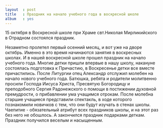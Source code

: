 ```yaml
---
layout  : post
title   : Праздник на начало учебного года в воскресной школе
album   : yes
---
```

15 октября в Воскресной школе при Храме свт.Николая Мирликийского в Отрадном состоялся праздник.

Незаметно пролетел первый осенний месяц, и вот уже на дворе октябрь. Именно в это время начинаются занятия в воскресных школах. И в нашей воскресной школе прошел праздник на начало учебного года. Многие детки пришли впервые в нашу школу, накануне состоялась подготовка к Причастию, в Воскресенье детки все вместе причастились. После Литургии отец Александр отслужил молебен на начало нового учебного года. Батюшка, ребята и родители молитвенно просили Господа Иисуса Христа, Пресвятую Богородицу и преподобного Сергия Радонежского о помощи в постижении духовной премудрости, о прибавлении ума учащимся отрокам. После молебна старшие учащиеся представили спектакль, в ходе которого познакомили новичков с тем, что они будут изучать в стенах школы. Чаепитие - обязательный атрибут всех праздников школы, и на этот раз без него не обошлось. А закончился праздник подарками деткам. Праздник получился веселым и насыщенным.

